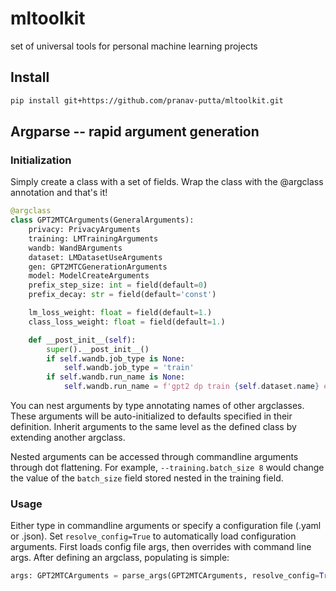 # mltoolkit
set of universal tools for personal machine learning projects

## Install
```bash
pip install git+https://github.com/pranav-putta/mltoolkit.git
```

## Argparse -- rapid argument generation
### Initialization
Simply create a class with a set of fields. Wrap the class with the @argclass annotation and that's it!

```python
@argclass
class GPT2MTCArguments(GeneralArguments):
    privacy: PrivacyArguments
    training: LMTrainingArguments
    wandb: WandBArguments
    dataset: LMDatasetUseArguments
    gen: GPT2MTCGenerationArguments
    model: ModelCreateArguments
    prefix_step_size: int = field(default=0)
    prefix_decay: str = field(default='const')

    lm_loss_weight: float = field(default=1.)
    class_loss_weight: float = field(default=1.)

    def __post_init__(self):
        super().__post_init__()
        if self.wandb.job_type is None:
            self.wandb.job_type = 'train'
        if self.wandb.run_name is None:
            self.wandb.run_name = f'gpt2 dp train {self.dataset.name} eps={self.privacy.eps}'
```
You can nest arguments by type annotating names of other argclasses. These arguments will be auto-initialized to defaults specified in their definition. Inherit arguments to the same level as the defined class by extending another argclass.

Nested arguments can be accessed through commandline arguments through dot flattening. For example, `--training.batch_size 8` would change the value of the `batch_size` field stored nested in the training field.

### Usage
Either type in commandline arguments or specify a configuration file (.yaml or .json). Set `resolve_config=True` to automatically load configuration arguments. First loads config file args, then overrides with command line args. After defining an argclass, populating is simple:
```python
args: GPT2MTCArguments = parse_args(GPT2MTCArguments, resolve_config=True)
```
